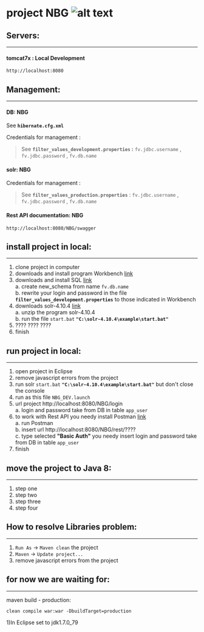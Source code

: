 # project NBG ![alt text][logo]

## Servers:
***
#### tomcat7x : Local Development
	http://localhost:8080


## 	Management:
***
	
#### DB: NBG
See **`hibernate.cfg.xml`**

Credentials for management : 
>See **`filter_values_development.properties` :** `fv.jdbc.username` , `fv.jdbc.password` , `fv.db.name`

#### solr: NBG
Credentials for management : 
>See **`filter_values_production.properties`** : `fv.jdbc.username` , `fv.jdbc.password` , `fv.db.name`

#### Rest API documentation: NBG
	http://localhost:8080/NBG/swagger

	
## 	install project in local:
***
1. clone project in computer
2. downloads and install program Workbench [link](https://dev.mysql.com/downloads/workbench/)
3. downloads and install SQL [link](https://drive.google.com/drive/folders/0B4alBSKMwoHLMFhvRnZGY3c1WGM)  
 a. create new_schema from name `fv.db.name`  
 b. rewrite your login and password in the file **`filter_values_development.properties`** to those indicated in Workbench  
4. downloads solr-4.10.4 [link](https://drive.google.com/drive/folders/0B4alBSKMwoHLMFhvRnZGY3c1WGM)  
 a. unzip the program solr-4.10.4  
 b. run the file `start.bat` **`"С:\solr-4.10.4\example\start.bat"`**  
5. ???? ???? ????
6. finish

## 	run project in local:
*** 
1. open project in Eclipse
2. remove javascript errors from the project
3. run solr `start.bat` **`"С:\solr-4.10.4\example\start.bat"`** but don't close the console
4. run as this file `NBG_DEV.launch` 
5. url project http://localhost:8080/NBG/login  
 a. login and password take from DB in table `app_user` 
6. to work with Rest API you needy install Postman [link](https://chrome.google.com/webstore/detail/postman/fhbjgbiflinjbdggehcddcbncdddomop?hl=ru)  
 a. run Postman  
 b. insert url http://localhost:8080/NBG/rest/????  
 c. type selected **"Basic Auth"** you needy insert login and password take from DB in table `app_user`  
7. finish


## 	move the project to Java 8:
*** 
1. step one
2. step two 
3. step three
4. step four

## 	How to resolve Libraries problem:
*** 
1. `Run As` -> `Maven clean` the project
2. `Maven` -> `Update project...` 
3. remove javascript errors from the project

  

## 	for now we are waiting for:
*** 
maven build - production:
	
	clean compile war:war -DbuildTarget=production

1)In Eclipse set to jdk1.7.0_79



[logo]: https://github.com/ivangainutsa/testReadme/blob/master/favicon.ico "Logo"
